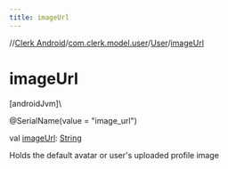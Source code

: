 ```yaml
---
title: imageUrl
---
```

//[Clerk Android](../../../index.html)/[com.clerk.model.user](../index.html)/[User](index.html)/[imageUrl](image-url.html)



# imageUrl



[androidJvm]\




@SerialName(value = &quot;image_url&quot;)



val [imageUrl](image-url.html): [String](https://kotlinlang.org/api/latest/jvm/stdlib/kotlin-stdlib/kotlin/-string/index.html)



Holds the default avatar or user's uploaded profile image




